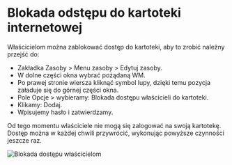 # Blokada odstępu do kartoteki internetowej

Właścicielom można zablokować dostęp do kartoteki, aby to zrobić należny przejść do:

- Zakładka Zasoby > Menu zasoby > Edytuj zasoby.
- W dolne części okna wybrać pożądaną WM.
- Po prawej stronie wiersza kliknąć symbol lupy, dzięki temu pozycja załaduje się do górnej części okna.
- Pole Opcje > wybieramy: Blokada dostępu właścicieli do kartoteki.
- Klikamy: Dodaj.
- Wpisujemy hasło i zatwierdzamy.

Od tego momentu właściciele nie mogą się zalogować na swoją kartotekę. Dostęp można w każdej chwili przywrócić, wykonując powyższe czynności jeszcze raz.

![Blokada dostępu właścicielom](blokadakartoteki.gif)